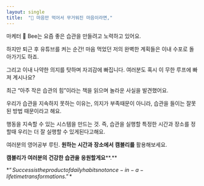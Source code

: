 ```yaml
---
layout: single
title:  "💌 마음만 먹어서 무거워진 마음이라면,"
---
```


마케터 🐝 Bee는 요즘 좋은 습관을 만들려고  노력하고 있어요. 

하지만 퇴근 후 유튜브를 켜는 순간! 마음 먹었던 저의 완벽한 계획들은 이내 수포로 돌아가기도 하죠.

그리고 이내 나약한 의지를 탓하며 자괴감에 빠집니다. 여러분도 혹시 이 무한 루프에 빠져 계시나요? 



최근 “아주 작은 습관의 힘”이라는 책을 읽으며 놀라운 사실을 발견했어요. 

우리가 습관을 지속하지 못하는 이유는, 의지가 부족때문이 아니라, 습관을 들이는 잘못된 방법 때문이라고 해요.

행동을 지속할 수 있는 시스템을 만드는 것. 즉, 습관을 실행할 특정한 시간과 장소를 정할때 우리는 더 잘 실행할 수 있게된다고해요.



여러분의 영어공부 루틴. **원하는** **시간과** **장소에서** **캠블리를** 활용해보세요.

**캠블리가** **여러분의** **건강한** **습관을** **응원할게요****.**

$*“Success is the product of daily habits not once-in-a-lifetime transformations.”*$




